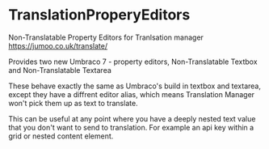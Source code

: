 # TranslationProperyEditors
Non-Translatable Property Editors for Tranlsation manager https://jumoo.co.uk/translate/

Provides two new Umbraco 7 - property editors, Non-Translatable Textbox
and Non-Translatable Textarea

These behave exactly the same as Umbraco's build in textbox and
textarea, except they have a diffrent editor alias, which means 
Translation Manager won't pick them up as text to translate.

This can be useful at any point where you have a deeply nested 
text value that you don't want to send to translation. For example
an api key within a grid or nested content element.
